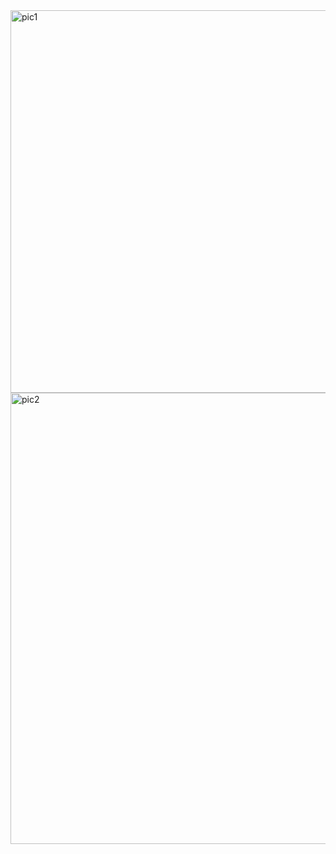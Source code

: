 <img width="612" alt="pic1" src="https://user-images.githubusercontent.com/76530937/175238116-48c668b4-cfc0-4952-acdf-3bd9bb40731d.PNG">
<img width="722" alt="pic2" src="https://user-images.githubusercontent.com/76530937/175238160-b69180d8-acab-45b7-8d21-c17e8ba68bd8.PNG">
